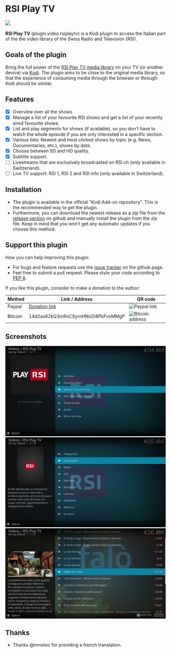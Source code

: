 # RSI Play TV

<img src="https://raw.githubusercontent.com/goggle/plugin.video.rsiplaytv/master/resources/icon.png" width="256">

**RSI Play TV** (plugin.video.rsiplaytv) is a Kodi plugin to access the Italian part of the the video library of the Swiss Radio and Television (RSI).

## Goals of the plugin
Bring the full power of the [RSI Play TV media library](https://www.rsi.ch/play/tv) on your TV (or another device) via [Kodi](https://kodi.tv/). The plugin aims to be close to the original media library, so that the experience of consuming media through the browser or through Kodi should be similar.

## Features
 - [x] Overview over all the shows.
 - [x] Manage a list of your favourite RSI shows and get a list of your recently aired favourite shows.
 - [x] List and play segments for shows (if available), so you don't have to watch the whole episode if you are only interested in a specific section.
 - [x] Various lists: Newest and most clicked shows by topic (e.g. News, Documentaries, etc.), shows by date. 
 - [x] Choose between SD and HD quality.
 - [x] Subtitle support.
 - [ ] Livestreams that are exclusively broadcasted on RSI.ch (only available in Switzerland).
 - [ ] Live TV support: RSI 1, RSI 2 and RSI info (only available in Switzerland).

## Installation
 - The plugin is available in the official "Kodi Add-on repository". This is the recommended way to get the plugin.
 - Furthermore, you can download the newest release as a zip file from the [release section](https://github.com/goggle/plugin.video.rsiplaytv/releases) on github and manually install the plugin from the zip file. Keep in mind that you won't get any automatic updates if you choose this method.

## Support this plugin
How you can help improving this plugin:
 - For bugs and feature requests use the [issue tracker](https://github.com/goggle/plugin.video.rsiplaytv/issues) on the github page.
 - Feel free to submit a pull request. Please style your code according to [PEP 8](https://www.python.org/dev/peps/pep-0008/).

If you like this plugin, consider to make a donation to the author:

| Method | Link / Address | QR code |
| --- | --- | --- |
| Paypal | [Donation link](https://www.paypal.com/cgi-bin/webscr?cmd=_s-xclick&hosted_button_id=ZXAFRHTZGRARS) | ![Paypal link](https://raw.githubusercontent.com/goggle/plugin.video.srfplaytv/e62b52bb394eeee98c929895005bbc33e6028770/paypal.png) |
| Bitcoin | 14d2as82kQ3mRoCSyrnHNoDi8PkFvxMMgP | ![Bitcoin address](https://raw.githubusercontent.com/goggle/plugin.video.srfplaytv/af1c696004d9b42c730dc55f7e66596ec3521b99/bitcoin.png) |


## Screenshots
![Category overview](https://raw.githubusercontent.com/goggle/plugin.video.rsiplaytv/master/resources/screenshot-01.png)
![A list menu](https://raw.githubusercontent.com/goggle/plugin.video.rsiplaytv/master/resources/screenshot-02.png)
![Episode information](https://raw.githubusercontent.com/goggle/plugin.video.rsiplaytv/master/resources/screenshot-03.png)

## Thanks
 * Thanks @nmielec for providing a french translation.